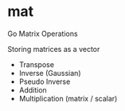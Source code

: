 mat
===

Go Matrix Operations

Storing matrices as a vector

* Transpose
* Inverse (Gaussian)
* Pseudo Inverse
* Addition
* Multiplication (matrix / scalar)
